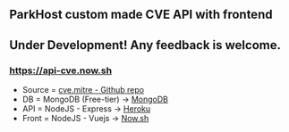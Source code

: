 ## ParkHost custom made CVE API with frontend

## Under Development! Any feedback is welcome.
### https://api-cve.now.sh


- Source = [cve.mitre - Github repo](https://github.com/CVEProject/cvelist)
- DB = MongoDB (Free-tier) -> [MongoDB](Mongodb.com)
- API = NodeJS - Express -> [Heroku](Heroku.com)
- Front = NodeJS - Vuejs -> [Now.sh](Zeit.co)
